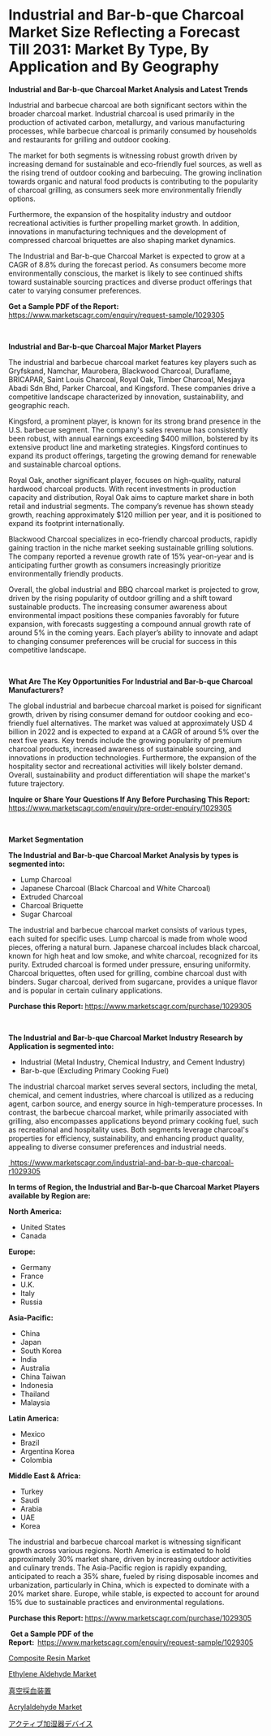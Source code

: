 <p><h1>Industrial and Bar-b-que Charcoal Market Size Reflecting a Forecast Till 2031: Market By Type, By Application and By Geography</h1></p><p><strong>Industrial and Bar-b-que Charcoal Market Analysis and Latest Trends</strong></p>
<p><p>Industrial and barbecue charcoal are both significant sectors within the broader charcoal market. Industrial charcoal is used primarily in the production of activated carbon, metallurgy, and various manufacturing processes, while barbecue charcoal is primarily consumed by households and restaurants for grilling and outdoor cooking. </p><p>The market for both segments is witnessing robust growth driven by increasing demand for sustainable and eco-friendly fuel sources, as well as the rising trend of outdoor cooking and barbecuing. The growing inclination towards organic and natural food products is contributing to the popularity of charcoal grilling, as consumers seek more environmentally friendly options. </p><p>Furthermore, the expansion of the hospitality industry and outdoor recreational activities is further propelling market growth. In addition, innovations in manufacturing techniques and the development of compressed charcoal briquettes are also shaping market dynamics. </p><p>The Industrial and Bar-b-que Charcoal Market is expected to grow at a CAGR of 8.8% during the forecast period. As consumers become more environmentally conscious, the market is likely to see continued shifts toward sustainable sourcing practices and diverse product offerings that cater to varying consumer preferences.</p></p>
<p><strong>Get a Sample PDF of the Report:&nbsp;</strong> <a href="https://www.marketscagr.com/enquiry/request-sample/1029305">https://www.marketscagr.com/enquiry/request-sample/1029305</a></p>
<p>&nbsp;</p>
<p><strong>Industrial and Bar-b-que Charcoal Major Market Players</strong></p>
<p><p>The industrial and barbecue charcoal market features key players such as Gryfskand, Namchar, Maurobera, Blackwood Charcoal, Duraflame, BRICAPAR, Saint Louis Charcoal, Royal Oak, Timber Charcoal, Mesjaya Abadi Sdn Bhd, Parker Charcoal, and Kingsford. These companies drive a competitive landscape characterized by innovation, sustainability, and geographic reach.</p><p>Kingsford, a prominent player, is known for its strong brand presence in the U.S. barbecue segment. The company's sales revenue has consistently been robust, with annual earnings exceeding $400 million, bolstered by its extensive product line and marketing strategies. Kingsford continues to expand its product offerings, targeting the growing demand for renewable and sustainable charcoal options.</p><p>Royal Oak, another significant player, focuses on high-quality, natural hardwood charcoal products. With recent investments in production capacity and distribution, Royal Oak aims to capture market share in both retail and industrial segments. The company’s revenue has shown steady growth, reaching approximately $120 million per year, and it is positioned to expand its footprint internationally.</p><p>Blackwood Charcoal specializes in eco-friendly charcoal products, rapidly gaining traction in the niche market seeking sustainable grilling solutions. The company reported a revenue growth rate of 15% year-on-year and is anticipating further growth as consumers increasingly prioritize environmentally friendly products.</p><p>Overall, the global industrial and BBQ charcoal market is projected to grow, driven by the rising popularity of outdoor grilling and a shift toward sustainable products. The increasing consumer awareness about environmental impact positions these companies favorably for future expansion, with forecasts suggesting a compound annual growth rate of around 5% in the coming years. Each player’s ability to innovate and adapt to changing consumer preferences will be crucial for success in this competitive landscape.</p></p>
<p>&nbsp;</p>
<p><strong>What Are The Key Opportunities For Industrial and Bar-b-que Charcoal Manufacturers?</strong></p>
<p><p>The global industrial and barbecue charcoal market is poised for significant growth, driven by rising consumer demand for outdoor cooking and eco-friendly fuel alternatives. The market was valued at approximately USD 4 billion in 2022 and is expected to expand at a CAGR of around 5% over the next five years. Key trends include the growing popularity of premium charcoal products, increased awareness of sustainable sourcing, and innovations in production technologies. Furthermore, the expansion of the hospitality sector and recreational activities will likely bolster demand. Overall, sustainability and product differentiation will shape the market's future trajectory.</p></p>
<p><strong>Inquire or Share Your Questions If Any Before Purchasing This Report:</strong> <a href="https://www.marketscagr.com/enquiry/pre-order-enquiry/1029305">https://www.marketscagr.com/enquiry/pre-order-enquiry/1029305</a></p>
<p>&nbsp;</p>
<p><strong>Market Segmentation</strong></p>
<p><strong>The Industrial and Bar-b-que Charcoal Market Analysis by types is segmented into:</strong></p>
<p><ul><li>Lump Charcoal</li><li>Japanese Charcoal (Black Charcoal and White Charcoal)</li><li>Extruded Charcoal</li><li>Charcoal Briquette</li><li>Sugar Charcoal</li></ul></p>
<p><p>The industrial and barbecue charcoal market consists of various types, each suited for specific uses. Lump charcoal is made from whole wood pieces, offering a natural burn. Japanese charcoal includes black charcoal, known for high heat and low smoke, and white charcoal, recognized for its purity. Extruded charcoal is formed under pressure, ensuring uniformity. Charcoal briquettes, often used for grilling, combine charcoal dust with binders. Sugar charcoal, derived from sugarcane, provides a unique flavor and is popular in certain culinary applications.</p></p>
<p><strong>Purchase this Report:&nbsp;</strong><a href="https://www.marketscagr.com/purchase/1029305">https://www.marketscagr.com/purchase/1029305</a></p>
<p>&nbsp;</p>
<p><strong>The Industrial and Bar-b-que Charcoal Market Industry Research by Application is segmented into:</strong></p>
<p><ul><li>Industrial (Metal Industry, Chemical Industry, and Cement Industry)</li><li>Bar-b-que (Excluding Primary Cooking Fuel)</li></ul></p>
<p><p>The industrial charcoal market serves several sectors, including the metal, chemical, and cement industries, where charcoal is utilized as a reducing agent, carbon source, and energy source in high-temperature processes. In contrast, the barbecue charcoal market, while primarily associated with grilling, also encompasses applications beyond primary cooking fuel, such as recreational and hospitality uses. Both segments leverage charcoal's properties for efficiency, sustainability, and enhancing product quality, appealing to diverse consumer preferences and industrial needs.</p></p>
<p><a href="https://www.marketscagr.com/industrial-and-bar-b-que-charcoal-r1029305">&nbsp;https://www.marketscagr.com/industrial-and-bar-b-que-charcoal-r1029305</a></p>
<p><strong>In terms of Region, the Industrial and Bar-b-que Charcoal Market Players available by Region are:</strong></p>
<p>
    <p> <strong> North America: </strong>
        <ul>
            <li>United States</li>
            <li>Canada</li>
        </ul>
        </p> 
    <p> <strong> Europe: </strong>
        <ul>
            <li>Germany</li>
            <li>France</li>
            <li>U.K.</li>
            <li>Italy</li>
            <li>Russia</li>
        </ul>
        </p> 
    <p> <strong> Asia-Pacific: </strong>
        <ul>
            <li>China</li>
            <li>Japan</li>
            <li>South Korea</li>
            <li>India</li>
            <li>Australia</li>
            <li>China Taiwan</li>
            <li>Indonesia</li>
            <li>Thailand</li>
            <li>Malaysia</li>
        </ul>
        </p> 
    <p> <strong> Latin America: </strong>
        <ul>
            <li>Mexico</li>
            <li>Brazil</li>
            <li>Argentina Korea</li>
            <li>Colombia</li>
        </ul>
        </p> 
    <p> <strong> Middle East & Africa: </strong>
        <ul>
            <li>Turkey</li>
            <li>Saudi</li>
            <li>Arabia</li>
            <li>UAE</li>
            <li>Korea</li>
        </ul>
    </p>
    </p>
<p><p>The industrial and barbecue charcoal market is witnessing significant growth across various regions. North America is estimated to hold approximately 30% market share, driven by increasing outdoor activities and culinary trends. The Asia-Pacific region is rapidly expanding, anticipated to reach a 35% share, fueled by rising disposable incomes and urbanization, particularly in China, which is expected to dominate with a 20% market share. Europe, while stable, is expected to account for around 15% due to sustainable practices and environmental regulations.</p></p>
<p><strong>Purchase this Report: </strong><a href="https://www.marketscagr.com/purchase/1029305">https://www.marketscagr.com/purchase/1029305</a></p>
<p>&nbsp;<strong>Get a Sample PDF of the Report:&nbsp;&nbsp;</strong><a href="https://www.marketscagr.com/enquiry/request-sample/1029305">https://www.marketscagr.com/enquiry/request-sample/1029305</a></p>
<p><strong></strong></p>
<p><p><a href="https://medium.com/@tyleolden34345/the-global-composite-resin-market-is-projected-to-experience-an-annual-growth-rate-of-8-6-254a03abf04a">Composite Resin Market</a></p><p><a href="https://issuu.com/reportprime-2/docs/ethylene-aldehyde-market-size-2030._f29f91116360b0">Ethylene Aldehyde Market</a></p><p><a href="https://medium.com/@manuelmann1976/vacuum-blood-collection-equipment-market-%E3%81%AF-%E3%82%B3%E3%82%B9%E3%83%88%E7%AE%A1%E7%90%86%E3%81%A8%E5%8A%B9%E7%8E%87%E5%90%91%E4%B8%8A%E3%82%92%E5%84%AA%E5%85%88%E3%81%97%E3%81%BE%E3%81%99-%E3%81%95%E3%82%89%E3%81%AB-%E5%A0%B1%E5%91%8A%E6%9B%B8%E3%81%AF%E5%B8%82%E5%A0%B4%E3%81%AE%E9%9C%80%E8%A6%81%E9%9D%A2%E3%81%A8%E4%BE%9B%E7%B5%A6%E9%9D%A2%E3%81%AE%E4%B8%A1%E6%96%B9%E3%82%92%E3%82%AB%E3%83%90%E3%83%BC%E3%81%97%E3%81%A6%E3%81%84%E3%81%BE%E3%81%99-38725c36c78e">真空採血装置</a></p><p><a href="https://issuu.com/reportprime-2/docs/acrylaldehyde-market-size-2030.pptx_d4efd8de5f1a17">Acrylaldehyde Market</a></p><p><a href="https://medium.com/@manuelmann1976/active-humidifier-devices-market-%E3%81%AF-%E3%82%B3%E3%82%B9%E3%83%88%E7%AE%A1%E7%90%86%E3%81%A8%E5%8A%B9%E7%8E%87%E5%90%91%E4%B8%8A%E3%82%92%E5%84%AA%E5%85%88%E3%81%97%E3%81%BE%E3%81%99-%E3%81%95%E3%82%89%E3%81%AB-%E5%A0%B1%E5%91%8A%E6%9B%B8%E3%81%AF%E5%B8%82%E5%A0%B4%E3%81%AE%E9%9C%80%E8%A6%81%E9%9D%A2%E3%81%A8%E4%BE%9B%E7%B5%A6%E9%9D%A2%E3%81%AE%E4%B8%A1%E6%96%B9%E3%82%92%E3%82%AB%E3%83%90%E3%83%BC%E3%81%97%E3%81%A6%E3%81%84%E3%81%BE%E3%81%99-active-a06702e36a6b">アクティブ加湿器デバイス</a></p></p>
